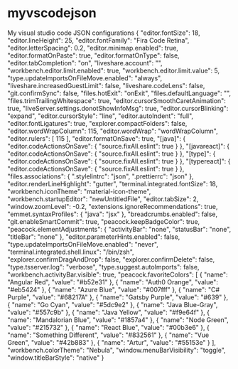 # myvscodejson
My visual studio code JSON configurations
{
  "editor.fontSize": 18,
  "editor.lineHeight": 25,
  "editor.fontFamily": "Fira Code Retina",
  "editor.letterSpacing": 0.2,
  "editor.minimap.enabled": true,
  "editor.formatOnPaste": true,
  "editor.formatOnType": false,
  "editor.tabCompletion": "on",
  "liveshare.account": "",
  "workbench.editor.limit.enabled": true,
  "workbench.editor.limit.value": 5,
  "type.updateImportsOnFileMove.enabled": "always",
  "liveshare.increasedGuestLimit": false,
  "liveshare.codeLens": false,
  "git.confirmSync": false,
  "files.hotExit": "onExit",
  "files.defaultLanguage": "",
  "files.trimTrailingWhitespace": true,
  "editor.cursorSmoothCaretAnimation": true,
  "liveServer.settings.donotShowInfoMsg": true,
  "editor.cursorBlinking": "expand",
  "editor.cursorStyle": "line",
  "editor.autoIndent": "full",
  "editor.fontLigatures": true,
  "explorer.compactFolders": false,
  "editor.wordWrapColumn": 115,
  "editor.wordWrap": "wordWrapColumn",
  "editor.rulers": [
    115
  ],
  "editor.formatOnSave": true,
  "[java]": {
    "editor.codeActionsOnSave": {
      "source.fixAll.eslint": true
    }
  },
  "[javareact]": {
    "editor.codeActionsOnSave": {
      "source.fixAll.eslint": true
    }
  },
  "[type]": {
    "editor.codeActionsOnSave": {
      "source.fixAll.eslint": true
    }
  },
  "[typereact]": {
    "editor.codeActionsOnSave": {
      "source.fixAll.eslint": true
    }
  },
  "files.associations": {
    ".stylelintrc": "json",
    ".prettierrc": "json"
  },
  "editor.renderLineHighlight": "gutter",
  "terminal.integrated.fontSize": 18,
  "workbench.iconTheme": "material-icon-theme",
  "workbench.startupEditor": "newUntitledFile",
  "editor.tabSize": 2,
  "window.zoomLevel": -0.2,
  "extensions.ignoreRecommendations": true,
  "emmet.syntaxProfiles": {
    "java": "jsx"
  },
  "breadcrumbs.enabled": false,
  "git.enableSmartCommit": true,
  "peacock.keepBadgeColor": true,
  "peacock.elementAdjustments": {
    "activityBar": "none",
    "statusBar": "none",
    "titleBar": "none"
  },
  "editor.parameterHints.enabled": false,
  "type.updateImportsOnFileMove.enabled": "never",
  "terminal.integrated.shell.linux": "/bin/zsh",
  "explorer.confirmDragAndDrop": false,
  "explorer.confirmDelete": false,
  "type.tsserver.log": "verbose",
  "type.suggest.autoImports": false,
  "workbench.activityBar.visible": true,
  "peacock.favoriteColors": [
    {
      "name": "Angular Red",
      "value": "#b52e31"
    },
    {
      "name": "Auth0 Orange",
      "value": "#eb5424"
    },
    {
      "name": "Azure Blue",
      "value": "#007fff"
    },
    {
      "name": "C# Purple",
      "value": "#68217A"
    },
    {
      "name": "Gatsby Purple",
      "value": "#639"
    },
    {
      "name": "Go Cyan",
      "value": "#5dc9e2"
    },
    {
      "name": "Java Blue-Gray",
      "value": "#557c9b"
    },
    {
      "name": "Java Yellow",
      "value": "#f9e64f"
    },
    {
      "name": "Mandalorian Blue",
      "value": "#1857a4"
    },
    {
      "name": "Node Green",
      "value": "#215732"
    },
    {
      "name": "React Blue",
      "value": "#00b3e6"
    },
    {
      "name": "Something Different",
      "value": "#832561"
    },
    {
      "name": "Vue Green",
      "value": "#42b883"
    },
    {
      "name": "Artur",
      "value": "#55153e"
    }
  ],
  "workbench.colorTheme": "Nebula",
  "window.menuBarVisibility": "toggle",
  "window.titleBarStyle": "native"
}
